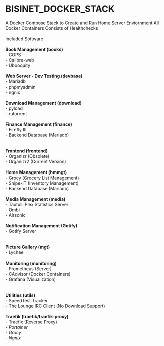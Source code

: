 # BISINET_DOCKER_STACK
A Docker Compose Stack to Create and Run Home Server Enviornment
All Docker Containers Consists of Healthchecks
<br/><br/>
Included Software
<br/><br/>
<b>Book Management (books)</b><br/>
	- COPS<br/>
	- Calibre-web<br/>
	- Ubooquity<br/>
<br/>
<b>Web Server - Dev Testing (devbase)</b><br/>
	- Mariadb<br/>
	- phpmyadmin<br/>
	- ngnix<br/>
<br/>
<b>Download Management (download)</b><br/>
	- pyload<br/>
	- rutorrent<br/>
<br/>
<b>Finance Management (finance)</b><br/>
	- Firefly III<br/>
	- Backend Database (Mariadb)<br/>
<br/>	
<b>Frontend (frontend)</b><br/>
	- Organizr (Obsolete)<br/>
	- Organizr2 (Current Version) <br/>
<br/>
<b>Home Management (hmmgt)</b><br/>
	- Grocy (Grocery List Management)<br/>
	- Snipe-IT (Inventory Management)<br/>
	- Backend Database (Mariadb)<br/>
<br/>
<b>Media Management (media)</b><br/>
	- Tautulli Plex Statistics Server<br/>
	- Ombi<br/>
	- Airsonic<br/>
<br/>
<b>Notification Management (Gotify)</b><br/>
	- Gotify Server<br/>
<br/>	
<b>Picture Gallery (mgt)</b><br/>
	- Lychee<br/>
<br/>
<b>Monitoring (monitoring)</b><br/>
	- Prometheus (Server)<br/>
	- CAdvisor (Docker Containers)<br/>
	- Grafana (Visualization)<br/>
<br/>	
<b>Utilities (utils)</b><br/>
	- SpeedTest Tracker<br/>
	- The Lounge IRC Client (No Download Support)<br/>
<br/>
<b>Traefik (traefik/traefik-proxy)</b><br/>
	- Traefix (Reverse Proxy)<br/>
		<i>- Portainer</i><br/>
		<i>- Grocy</i><br/>
		<i>- Ngnix</i><br/>
<br/>

	

